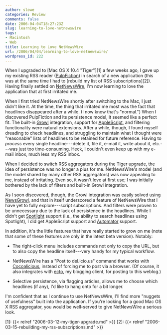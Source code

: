 ```yaml
---
author: slowe
categories: Review
comments: false
date: 2006-04-04T18:27:23Z
slug: learning-to-love-netnewswire
tags:
- Macintosh
- Web
title: Learning to Love NetNewsWire
url: /2006/04/04/learning-to-love-netnewswire/
wordpress_id: 222
---
```


When I upgraded to [Mac OS X 10.4 "Tiger"][1] a few weeks ago, I gave up my existing RSS reader ([PulpFiction](http://freshsqueeze.com/products/pulpfiction/)) in search of a new application (this was at the same time I had to [rebuild my list of RSS subscriptions][2]). Having finally settled on [NetNewsWire](http://ranchero.com/netnewswire/), I'm now learning to love the application that at first irritated me.

When I first tried NetNewsWire shortly after switching to the Mac, I just didn't like it. At the time, the thing that irritated me most was the fact that headlines disappeared after a while. (I now know that's "normal.") When I discovered PulpFiction and its persistence model, it seemed like a perfect fit. The built-in [Growl](http://www.growl.info/) integration, support for [AppleScript](http://www.apple.com/macosx/features/applescript/), and filtering functionality were natural extensions. After a while, though, I found myself dreading to check headlines, and struggling to maintain what I thought were "reasonable" lists of headlines to be retained for future reference. Having to _process_ every single headline---delete it, file it, e-mail it, write about it, etc.---was just too time-consuming. Heck, I couldn't even keep up with my e-mail inbox, much less my RSS inbox.

When I decided to switch RSS aggregators during the Tiger upgrade, the idea of persistence was no longer a plus for me. NetNewsWire's model (and the model shared by many other RSS aggregators) was now appealing to me, instead of irritating. Even so, it wasn't love at first use; I was initially bothered by the lack of filters and built-in Growl integration.

As I soon discovered, though, the Growl integration was easily solved using [NewsGrowl](http://fever606.distantblue.net/code/), and that in itself underscored a feature of NetNewsWire that I have yet to fully explore---script subscriptions. And filters were proven to be unnecessary due to the lack of persistence in the headlines. While I didn't get [Spotlight](http://www.apple.com/macosx/features/spotlight/) support (i.e., the ability to search headlines using Spotlight), I did get AppleScript support and [Automator](http://www.apple.com/macosx/features/automator/) support.

In addition, it's the little features that have really started to grow on me (note that some of these features are only in the latest beta version). Notably:

* The right-click menu includes commands not only to copy the URL, but to also copy the headline itself---very handy for my typical workflow.

* NetNewsWire has a "Post to del.icio.us" command that works with [Cocoalicious](http://www.scifihifi.com/cocoalicious/), instead of forcing me to post via a browser. (Of course, it also integrates with [ecto](http://ecto.kung-foo.tv/), my blogging client, for posting to this weblog.)

* Selective persistence, via flagging articles, allows me to choose which headlines (if any), I'd like to hang onto for a bit longer.

I'm confident that as I continue to use NetNewsWire, I'll find more "nuggets of usefulness" built into the application. If you're looking for a good Mac OS X RSS aggregator, you would be well-served to give NetNewsWire a serious look.

[1]: {{< relref "2006-03-12-my-tiger-upgrade.md" >}}
[2]: {{< relref "2006-03-15-rebuilding-my-rss-subscriptions.md" >}}
